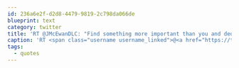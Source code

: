 ```yaml
---
id: 236a6e2f-d2d8-4479-9819-2c798da066de
blueprint: text
category: twitter
title: 'RT @JMcEwanDLC: "Find something more important than you and dedicate your life to it." - Daniel Dennett -- one of my favourite #quotes'
caption: 'RT <span class="username username_linked">@<a href="https://twitter.com/JMcEwanDLC" title="">JMcEwanDLC</a></span>: "Find something more important than you and dedicate your life to it." - Daniel Dennett -- one of my favourite <span class="hashtag hashtag_local">#<a href="http://tweettemp.darylchymko.ca/?tag=quotes">quotes</a>'
tags:
  - quotes
---
```

